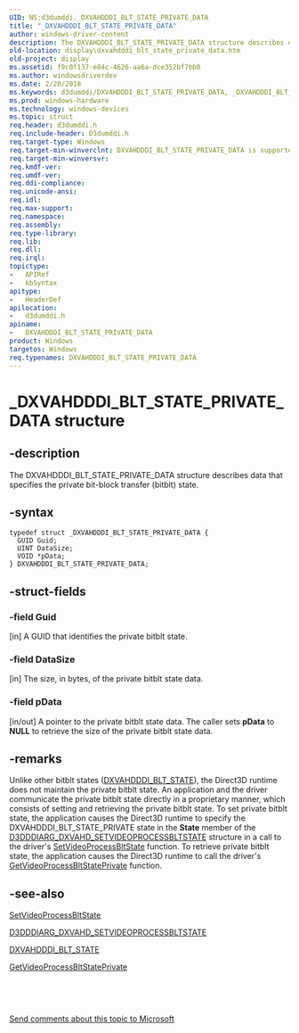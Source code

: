 ```yaml
---
UID: NS:d3dumddi._DXVAHDDDI_BLT_STATE_PRIVATE_DATA
title: "_DXVAHDDDI_BLT_STATE_PRIVATE_DATA"
author: windows-driver-content
description: The DXVAHDDDI_BLT_STATE_PRIVATE_DATA structure describes data that specifies the private bit-block transfer (bitblt) state.
old-location: display\dxvahdddi_blt_state_private_data.htm
old-project: display
ms.assetid: f9c0f137-e84c-4626-aa6a-dce352bf7bb0
ms.author: windowsdriverdev
ms.date: 2/20/2018
ms.keywords: d3dumddi/DXVAHDDDI_BLT_STATE_PRIVATE_DATA, _DXVAHDDDI_BLT_STATE_PRIVATE_DATA, DXVAHDDDI_BLT_STATE_PRIVATE_DATA structure [Display Devices], DXVA2_Structs_162bb87d-6383-4c29-b137-0316ace07a65.xml, display.dxvahdddi_blt_state_private_data, DXVAHDDDI_BLT_STATE_PRIVATE_DATA
ms.prod: windows-hardware
ms.technology: windows-devices
ms.topic: struct
req.header: d3dumddi.h
req.include-header: D3dumddi.h
req.target-type: Windows
req.target-min-winverclnt: DXVAHDDDI_BLT_STATE_PRIVATE_DATA is supported beginning with the Windows 7 operating system.
req.target-min-winversvr: 
req.kmdf-ver: 
req.umdf-ver: 
req.ddi-compliance: 
req.unicode-ansi: 
req.idl: 
req.max-support: 
req.namespace: 
req.assembly: 
req.type-library: 
req.lib: 
req.dll: 
req.irql: 
topictype:
-	APIRef
-	kbSyntax
apitype:
-	HeaderDef
apilocation:
-	d3dumddi.h
apiname:
-	DXVAHDDDI_BLT_STATE_PRIVATE_DATA
product: Windows
targetos: Windows
req.typenames: DXVAHDDDI_BLT_STATE_PRIVATE_DATA
---
```


# _DXVAHDDDI_BLT_STATE_PRIVATE_DATA structure


## -description


The DXVAHDDDI_BLT_STATE_PRIVATE_DATA structure describes data that specifies the private bit-block transfer (bitblt) state. 


## -syntax


````
typedef struct _DXVAHDDDI_BLT_STATE_PRIVATE_DATA {
  GUID Guid;
  UINT DataSize;
  VOID *pData;
} DXVAHDDDI_BLT_STATE_PRIVATE_DATA;
````


## -struct-fields




### -field Guid

[in] A GUID that identifies the private bitblt state.  


### -field DataSize

[in] The size, in bytes, of the private bitblt state data. 


### -field pData

[in/out] A pointer to the private bitblt state data. The caller sets <b>pData</b> to <b>NULL</b> to retrieve the size of the private bitblt state data. 


## -remarks



Unlike other bitblt states (<a href="..\d3dumddi\ne-d3dumddi-_dxvahdddi_blt_state.md">DXVAHDDDI_BLT_STATE</a>), the Direct3D runtime does not maintain the private bitblt state. An application and the driver communicate the private bitblt state directly in a proprietary manner, which consists of setting and retrieving the private bitblt state. To set private bitblt state, the application causes the Direct3D runtime to specify the DXVAHDDDI_BLT_STATE_PRIVATE state in the <b>State</b> member of the <a href="..\d3dumddi\ns-d3dumddi-_d3dddiarg_dxvahd_setvideoprocessbltstate.md">D3DDDIARG_DXVAHD_SETVIDEOPROCESSBLTSTATE</a> structure in a call to the driver's <a href="..\d3dumddi\nc-d3dumddi-pfnd3dddi_dxvahd_setvideoprocessbltstate.md">SetVideoProcessBltState</a> function. To retrieve private bitblt state, the application causes the Direct3D runtime to call the driver's <a href="..\d3dumddi\nc-d3dumddi-pfnd3dddi_dxvahd_getvideoprocessbltstateprivate.md">GetVideoProcessBltStatePrivate</a> function. 




## -see-also

<a href="..\d3dumddi\nc-d3dumddi-pfnd3dddi_dxvahd_setvideoprocessbltstate.md">SetVideoProcessBltState</a>



<a href="..\d3dumddi\ns-d3dumddi-_d3dddiarg_dxvahd_setvideoprocessbltstate.md">D3DDDIARG_DXVAHD_SETVIDEOPROCESSBLTSTATE</a>



<a href="..\d3dumddi\ne-d3dumddi-_dxvahdddi_blt_state.md">DXVAHDDDI_BLT_STATE</a>



<a href="..\d3dumddi\nc-d3dumddi-pfnd3dddi_dxvahd_getvideoprocessbltstateprivate.md">GetVideoProcessBltStatePrivate</a>



 

 

<a href="mailto:wsddocfb@microsoft.com?subject=Documentation%20feedback [display\display]:%20DXVAHDDDI_BLT_STATE_PRIVATE_DATA structure%20 RELEASE:%20(2/20/2018)&amp;body=%0A%0APRIVACY STATEMENT%0A%0AWe use your feedback to improve the documentation. We don't use your email address for any other purpose, and we'll remove your email address from our system after the issue that you're reporting is fixed. While we're working to fix this issue, we might send you an email message to ask for more info. Later, we might also send you an email message to let you know that we've addressed your feedback.%0A%0AFor more info about Microsoft's privacy policy, see http://privacy.microsoft.com/en-us/default.aspx." title="Send comments about this topic to Microsoft">Send comments about this topic to Microsoft</a>

